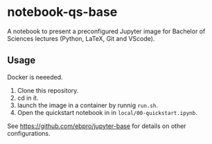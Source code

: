 # notebook-qs-base

A notebook to present a preconfigured Jupyter image for Bachelor of Sciences lectures (Python, LaTeX, Git and VScode).

## Usage
Docker is neeeded. 

1. Clone this repository.
2. cd in it.
3. launch the image in a container by runnig `run.sh`.
4. Open the quickstart notebook in in `local/00-quickstart.ipynb`.

See https://github.com/ebpro/jupyter-base for details on other configurations. 
